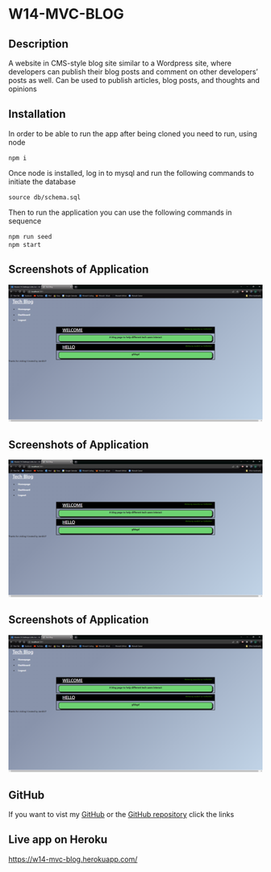 # W14-MVC-BLOG
## Description
A website in CMS-style blog site similar to a Wordpress site, where developers can publish their blog posts and comment on other developers’ posts as well. Can be used to publish articles, blog posts, and thoughts and opinions
## Installation
In order to be able to run the app after being cloned you need to run, using node
```
npm i
```
Once node is installed, log in to mysql and run the following commands to initiate the database
```
source db/schema.sql
```
Then to run the application you can use the following commands in sequence
```
npm run seed
npm start
```
## Screenshots of Application
![Capture1](./media/Capture1.PNG)
## Screenshots of Application
![Capture2](./media/Capture1.PNG)
## Screenshots of Application
![Capture3](./media/Capture1.PNG)
## GitHub
If you want to vist my [GitHub](https://github.com/Jamlit37) or the [GitHub repository](https://github.com/Jamlit37/W13-ORM-ECOM) click the links

## Live app on Heroku
https://w14-mvc-blog.herokuapp.com/